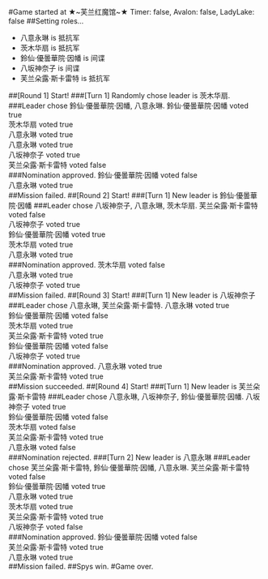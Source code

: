 #Game started at ★~芙兰红魔馆~★
Timer: false, Avalon: false, LadyLake: false
##Setting roles...
+ 八意永琳 is 抵抗军
+ 茨木华扇 is 抵抗军
+ 鈴仙·優曇華院·因幡 is 间谍
+ 八坂神奈子 is 间谍
+ 芙兰朵露·斯卡雷特 is 抵抗军


##[Round 1] Start!
###[Turn 1] Randomly chose leader is 茨木华扇.
###Leader chose 鈴仙·優曇華院·因幡, 八意永琳.
鈴仙·優曇華院·因幡 voted true  
茨木华扇 voted true  
八意永琳 voted true  
八意永琳 voted true  
八坂神奈子 voted true  
芙兰朵露·斯卡雷特 voted false  
###Nomination approved.
鈴仙·優曇華院·因幡 voted false  
八意永琳 voted true  
##Mission failed.
##[Round 2] Start!
###[Turn 1] New leader is 鈴仙·優曇華院·因幡
###Leader chose 八坂神奈子, 八意永琳, 茨木华扇.
芙兰朵露·斯卡雷特 voted false  
八坂神奈子 voted true  
鈴仙·優曇華院·因幡 voted true  
茨木华扇 voted true  
八意永琳 voted true  
###Nomination approved.
茨木华扇 voted false  
八意永琳 voted true  
八坂神奈子 voted true  
##Mission failed.
##[Round 3] Start!
###[Turn 1] New leader is 八坂神奈子
###Leader chose 八意永琳, 芙兰朵露·斯卡雷特.
八意永琳 voted true  
鈴仙·優曇華院·因幡 voted false  
茨木华扇 voted true  
芙兰朵露·斯卡雷特 voted true  
鈴仙·優曇華院·因幡 voted false  
八坂神奈子 voted true  
###Nomination approved.
八意永琳 voted true  
芙兰朵露·斯卡雷特 voted true  
##Mission succeeded.
##[Round 4] Start!
###[Turn 1] New leader is 芙兰朵露·斯卡雷特
###Leader chose 八意永琳, 八坂神奈子, 鈴仙·優曇華院·因幡.
八坂神奈子 voted true  
鈴仙·優曇華院·因幡 voted false  
茨木华扇 voted false  
芙兰朵露·斯卡雷特 voted true  
八意永琳 voted false  
###Nomination rejected.
###[Turn 2] New leader is 八意永琳
###Leader chose 芙兰朵露·斯卡雷特, 鈴仙·優曇華院·因幡, 八意永琳.
芙兰朵露·斯卡雷特 voted false  
鈴仙·優曇華院·因幡 voted true  
八意永琳 voted true  
茨木华扇 voted true  
芙兰朵露·斯卡雷特 voted true  
八坂神奈子 voted false  
###Nomination approved.
鈴仙·優曇華院·因幡 voted false  
芙兰朵露·斯卡雷特 voted true  
八意永琳 voted true  
##Mission failed.
##Spys win.
#Game over.
